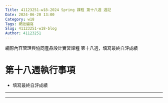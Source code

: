 ```yaml
---
Title: 41123251-w18-2024 Spring 課程 第十八週 週記
Date: 2024-06-20 13:00
Category: w18
Tags: 網誌編寫
Slug: 41123251-w18-blog
Author: 41123251
---
```


網際內容管理與協同產品設計實習課程 第十八週，填寫最終自評成績

<!-- PELICAN_END_SUMMARY -->

# 第十八週執行事項
- 填寫最終自評成績

---


--- 



